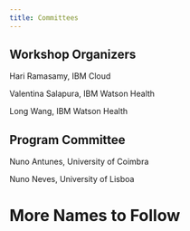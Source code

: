 ```yaml
---
title: Committees
---
```


## Workshop Organizers

Hari Ramasamy, IBM Cloud

Valentina Salapura, IBM Watson Health

Long Wang, IBM Watson Health


## Program Committee

Nuno Antunes, University of Coimbra

Nuno Neves, University of Lisboa

# More Names to Follow

